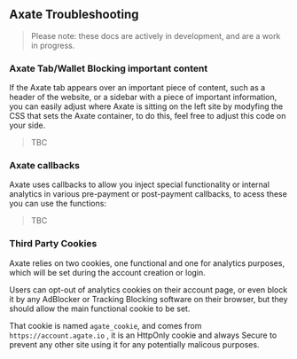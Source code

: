 ## Axate Troubleshooting

> Please note: these docs are actively in development, and are a work in progress.

### Axate Tab/Wallet Blocking important content

If the Axate tab appears over an important piece of content, such as a header of the website, or a sidebar with a piece of important information, you can easily adjust where Axate is sitting on the left site by modyfing the CSS that sets the Axate container, to do this, feel free to adjust this code on your side.

> TBC

### Axate callbacks

Axate uses callbacks to allow you inject special functionality or internal analytics in various pre-payment or post-payment callbacks, to acess these you can use the functions:

> TBC

### Third Party Cookies

Axate relies on two cookies, one functional and one for analytics purposes, which will be set during the account creation or login.

Users can opt-out of analytics cookies on their account page, or even block it by any AdBlocker or Tracking Blocking software on their browser, but they should allow the main functional cookie to be set.

That cookie is named `agate_cookie`, and comes from `https://account.agate.io` , it is an HttpOnly cookie and always Secure to prevent any other site using it for any potentially malicous purposes.
